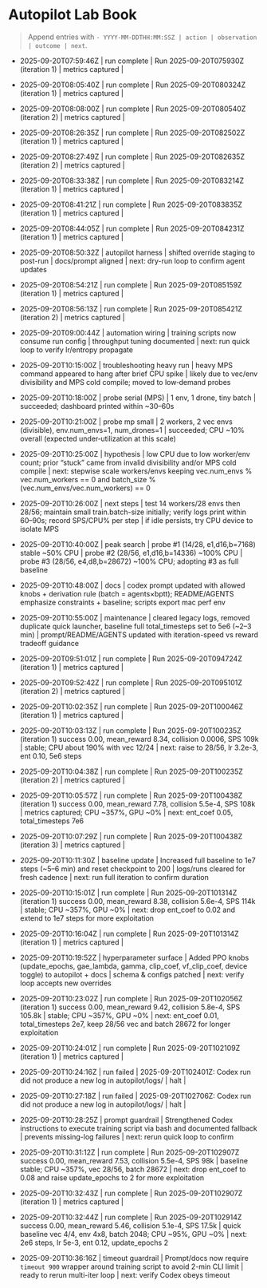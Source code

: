 # Autopilot Lab Book

> Append entries with `- YYYY-MM-DDTHH:MM:SSZ | action | observation | outcome | next`.
- 2025-09-20T07:59:46Z | run complete | Run 2025-09-20T075930Z (iteration 1) | metrics captured | 
- 2025-09-20T08:05:40Z | run complete | Run 2025-09-20T080324Z (iteration 1) | metrics captured | 
- 2025-09-20T08:08:00Z | run complete | Run 2025-09-20T080540Z (iteration 2) | metrics captured | 
- 2025-09-20T08:26:35Z | run complete | Run 2025-09-20T082502Z (iteration 1) | metrics captured | 
- 2025-09-20T08:27:49Z | run complete | Run 2025-09-20T082635Z (iteration 2) | metrics captured | 
- 2025-09-20T08:33:38Z | run complete | Run 2025-09-20T083214Z (iteration 1) | metrics captured | 
- 2025-09-20T08:41:21Z | run complete | Run 2025-09-20T083835Z (iteration 1) | metrics captured | 
- 2025-09-20T08:44:05Z | run complete | Run 2025-09-20T084231Z (iteration 1) | metrics captured | 
- 2025-09-20T08:50:32Z | autopilot harness | shifted override staging to post-run | docs/prompt aligned | next: dry-run loop to confirm agent updates
- 2025-09-20T08:54:21Z | run complete | Run 2025-09-20T085159Z (iteration 1) | metrics captured | 
- 2025-09-20T08:56:13Z | run complete | Run 2025-09-20T085421Z (iteration 2) | metrics captured | 
- 2025-09-20T09:00:44Z | automation wiring | training scripts now consume run config | throughput tuning documented | next: run quick loop to verify lr/entropy propagate
- 2025-09-20T10:15:00Z | troubleshooting heavy run | heavy MPS command appeared to hang after brief CPU spike | likely due to vec/env divisibility and MPS cold compile; moved to low‑demand probes
- 2025-09-20T10:18:00Z | probe serial (MPS) | 1 env, 1 drone, tiny batch | succeeded; dashboard printed within ~30–60s
- 2025-09-20T10:21:00Z | probe mp small | 2 workers, 2 vec envs (divisible), env.num_envs=1, num_drones=1 | succeeded; CPU ~10% overall (expected under‑utilization at this scale)
- 2025-09-20T10:25:00Z | hypothesis | low CPU due to low worker/env count; prior “stuck” came from invalid divisibility and/or MPS cold compile | next: stepwise scale workers/envs keeping vec.num_envs % vec.num_workers == 0 and batch_size % (vec.num_envs/vec.num_workers) == 0
- 2025-09-20T10:26:00Z | next steps | test 14 workers/28 envs then 28/56; maintain small train.batch-size initially; verify logs print within 60–90s; record SPS/CPU% per step | if idle persists, try CPU device to isolate MPS
- 2025-09-20T10:40:00Z | peak search | probe #1 (14/28, e1,d16,b=7168) stable ~50% CPU | probe #2 (28/56, e1,d16,b=14336) ~100% CPU | probe #3 (28/56, e4,d8,b=28672) ~100% CPU; adopting #3 as full baseline
- 2025-09-20T10:48:00Z | docs | codex prompt updated with allowed knobs + derivation rule (batch = agents×bptt); README/AGENTS emphasize constraints + baseline; scripts export mac perf env
- 2025-09-20T10:55:00Z | maintenance | cleared legacy logs, removed duplicate quick launcher, baseline full total_timesteps set to 5e6 (~2–3 min) | prompt/README/AGENTS updated with iteration-speed vs reward tradeoff guidance
- 2025-09-20T09:51:01Z | run complete | Run 2025-09-20T094724Z (iteration 1) | metrics captured | 
- 2025-09-20T09:52:42Z | run complete | Run 2025-09-20T095101Z (iteration 2) | metrics captured | 
- 2025-09-20T10:02:35Z | run complete | Run 2025-09-20T100046Z (iteration 1) | metrics captured | 
- 2025-09-20T10:03:13Z | run complete | Run 2025-09-20T100235Z (iteration 1) success 0.00, mean_reward 8.34, collision 0.0006, SPS 109k | stable; CPU about 190% with vec 12/24 | next: raise to 28/56, lr 3.2e-3, ent 0.10, 5e6 steps
- 2025-09-20T10:04:38Z | run complete | Run 2025-09-20T100235Z (iteration 2) | metrics captured | 
- 2025-09-20T10:05:57Z | run complete | Run 2025-09-20T100438Z (iteration 1) success 0.00, mean_reward 7.78, collision 5.5e-4, SPS 108k | metrics captured; CPU ~357%, GPU ~0% | next: ent_coef 0.05, total_timesteps 7e6
- 2025-09-20T10:07:29Z | run complete | Run 2025-09-20T100438Z (iteration 3) | metrics captured | 

- 2025-09-20T10:11:30Z | baseline update | Increased full baseline to 1e7 steps (~5–6 min) and reset checkpoint to 200 | logs/runs cleared for fresh cadence | next: run full iteration to confirm duration
- 2025-09-20T10:15:01Z | run complete | Run 2025-09-20T101314Z (iteration 1) success 0.00, mean_reward 8.38, collision 5.6e-4, SPS 114k | stable; CPU ~357%, GPU ~0% | next: drop ent_coef to 0.02 and extend to 1e7 steps for more exploitation
- 2025-09-20T10:16:04Z | run complete | Run 2025-09-20T101314Z (iteration 1) | metrics captured | 

- 2025-09-20T10:19:52Z | hyperparameter surface | Added PPO knobs (update_epochs, gae_lambda, gamma, clip_coef, vf_clip_coef, device toggle) to autopilot + docs | schema & configs patched | next: verify loop accepts new overrides
- 2025-09-20T10:23:02Z | run complete | Run 2025-09-20T102056Z (iteration 1) success 0.00, mean_reward 9.42, collision 5.8e-4, SPS 105.8k | stable; CPU ~357%, GPU ~0% | next: ent_coef 0.01, total_timesteps 2e7, keep 28/56 vec and batch 28672 for longer exploitation
- 2025-09-20T10:24:01Z | run complete | Run 2025-09-20T102109Z (iteration 1) | metrics captured | 
- 2025-09-20T10:24:16Z | run failed | 2025-09-20T102401Z: Codex run did not produce a new log in autopilot/logs/ | halt | 
- 2025-09-20T10:27:18Z | run failed | 2025-09-20T102706Z: Codex run did not produce a new log in autopilot/logs/ | halt | 

- 2025-09-20T10:28:25Z | prompt guardrail | Strengthened Codex instructions to execute training script via bash and documented fallback | prevents missing-log failures | next: rerun quick loop to confirm
- 2025-09-20T10:31:12Z | run complete | Run 2025-09-20T102907Z success 0.00, mean_reward 7.53, collision 5.5e-4, SPS 98k | baseline stable; CPU ~357%, vec 28/56, batch 28672 | next: drop ent_coef to 0.08 and raise update_epochs to 2 for more exploitation
- 2025-09-20T10:32:43Z | run complete | Run 2025-09-20T102907Z (iteration 1) | metrics captured | 
- 2025-09-20T10:32:44Z | run complete | Run 2025-09-20T102914Z success 0.00, mean_reward 5.46, collision 5.1e-4, SPS 17.5k | quick baseline vec 4/4, env 4x8, batch 2048; CPU ~95%, GPU ~0% | next: 2e6 steps, lr 5e-3, ent 0.12, update_epochs 2

- 2025-09-20T10:36:16Z | timeout guardrail | Prompt/docs now require `timeout 900` wrapper around training script to avoid 2-min CLI limit | ready to rerun multi-iter loop | next: verify Codex obeys timeout

